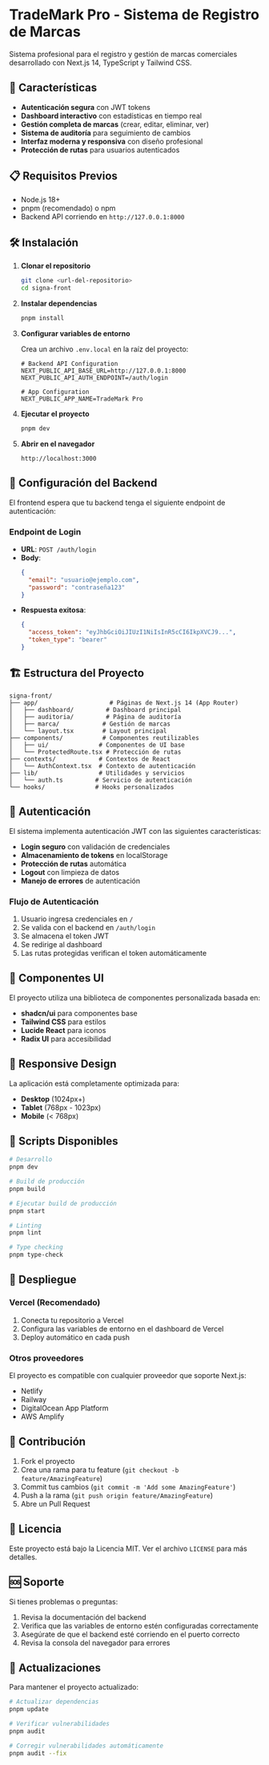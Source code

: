# TradeMark Pro - Sistema de Registro de Marcas

Sistema profesional para el registro y gestión de marcas comerciales desarrollado con Next.js 14, TypeScript y Tailwind CSS.

## 🚀 Características

- **Autenticación segura** con JWT tokens
- **Dashboard interactivo** con estadísticas en tiempo real
- **Gestión completa de marcas** (crear, editar, eliminar, ver)
- **Sistema de auditoría** para seguimiento de cambios
- **Interfaz moderna y responsiva** con diseño profesional
- **Protección de rutas** para usuarios autenticados

## 📋 Requisitos Previos

- Node.js 18+ 
- pnpm (recomendado) o npm
- Backend API corriendo en `http://127.0.0.1:8000`

## 🛠️ Instalación

1. **Clonar el repositorio**
   ```bash
   git clone <url-del-repositorio>
   cd signa-front
   ```

2. **Instalar dependencias**
   ```bash
   pnpm install
   ```

3. **Configurar variables de entorno**
   
   Crea un archivo `.env.local` en la raíz del proyecto:
   ```env
   # Backend API Configuration
   NEXT_PUBLIC_API_BASE_URL=http://127.0.0.1:8000
   NEXT_PUBLIC_API_AUTH_ENDPOINT=/auth/login
   
   # App Configuration
   NEXT_PUBLIC_APP_NAME=TradeMark Pro
   ```

4. **Ejecutar el proyecto**
   ```bash
   pnpm dev
   ```

5. **Abrir en el navegador**
   ```
   http://localhost:3000
   ```

## 🔧 Configuración del Backend

El frontend espera que tu backend tenga el siguiente endpoint de autenticación:

### Endpoint de Login
- **URL**: `POST /auth/login`
- **Body**:
  ```json
  {
    "email": "usuario@ejemplo.com",
    "password": "contraseña123"
  }
  ```
- **Respuesta exitosa**:
  ```json
  {
    "access_token": "eyJhbGciOiJIUzI1NiIsInR5cCI6IkpXVCJ9...",
    "token_type": "bearer"
  }
  ```

## 🏗️ Estructura del Proyecto

```
signa-front/
├── app/                    # Páginas de Next.js 14 (App Router)
│   ├── dashboard/         # Dashboard principal
│   ├── auditoria/         # Página de auditoría
│   ├── marca/            # Gestión de marcas
│   └── layout.tsx        # Layout principal
├── components/           # Componentes reutilizables
│   ├── ui/              # Componentes de UI base
│   └── ProtectedRoute.tsx # Protección de rutas
├── contexts/            # Contextos de React
│   └── AuthContext.tsx  # Contexto de autenticación
├── lib/                 # Utilidades y servicios
│   └── auth.ts         # Servicio de autenticación
└── hooks/              # Hooks personalizados
```

## 🔐 Autenticación

El sistema implementa autenticación JWT con las siguientes características:

- **Login seguro** con validación de credenciales
- **Almacenamiento de tokens** en localStorage
- **Protección de rutas** automática
- **Logout** con limpieza de datos
- **Manejo de errores** de autenticación

### Flujo de Autenticación

1. Usuario ingresa credenciales en `/`
2. Se valida con el backend en `/auth/login`
3. Se almacena el token JWT
4. Se redirige al dashboard
5. Las rutas protegidas verifican el token automáticamente

## 🎨 Componentes UI

El proyecto utiliza una biblioteca de componentes personalizada basada en:
- **shadcn/ui** para componentes base
- **Tailwind CSS** para estilos
- **Lucide React** para iconos
- **Radix UI** para accesibilidad

## 📱 Responsive Design

La aplicación está completamente optimizada para:
- **Desktop** (1024px+)
- **Tablet** (768px - 1023px)
- **Mobile** (< 768px)

## 🔧 Scripts Disponibles

```bash
# Desarrollo
pnpm dev

# Build de producción
pnpm build

# Ejecutar build de producción
pnpm start

# Linting
pnpm lint

# Type checking
pnpm type-check
```

## 🚀 Despliegue

### Vercel (Recomendado)
1. Conecta tu repositorio a Vercel
2. Configura las variables de entorno en el dashboard de Vercel
3. Deploy automático en cada push

### Otros proveedores
El proyecto es compatible con cualquier proveedor que soporte Next.js:
- Netlify
- Railway
- DigitalOcean App Platform
- AWS Amplify

## 🤝 Contribución

1. Fork el proyecto
2. Crea una rama para tu feature (`git checkout -b feature/AmazingFeature`)
3. Commit tus cambios (`git commit -m 'Add some AmazingFeature'`)
4. Push a la rama (`git push origin feature/AmazingFeature`)
5. Abre un Pull Request

## 📄 Licencia

Este proyecto está bajo la Licencia MIT. Ver el archivo `LICENSE` para más detalles.

## 🆘 Soporte

Si tienes problemas o preguntas:

1. Revisa la documentación del backend
2. Verifica que las variables de entorno estén configuradas correctamente
3. Asegúrate de que el backend esté corriendo en el puerto correcto
4. Revisa la consola del navegador para errores

## 🔄 Actualizaciones

Para mantener el proyecto actualizado:

```bash
# Actualizar dependencias
pnpm update

# Verificar vulnerabilidades
pnpm audit

# Corregir vulnerabilidades automáticamente
pnpm audit --fix
```
